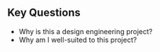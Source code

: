 ## Key Questions

- Why is this a design engineering project?
- Why am I well-suited to this project?